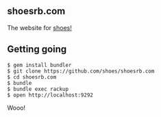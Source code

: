 ## shoesrb.com

The website for [shoes!](https://github.com/shoes/shoes)

## Getting going

```
$ gem install bundler
$ git clone https://github.com/shoes/shoesrb.com
$ cd shoesrb.com
$ bundle
$ bundle exec rackup
$ open http://localhost:9292
```

Wooo!
